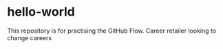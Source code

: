 # hello-world
This repository is for practising the GitHub Flow.
Career retailer looking to change careers

